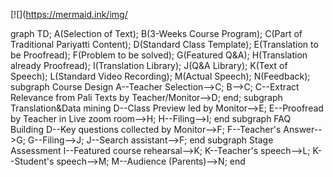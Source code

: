 [![](https://mermaid.ink/img/

<div class="mermaid">
graph TD;
A(Selection of Text);
B(3-Weeks Course Program);
C(Part of Traditional Pariyatti Content);
D(Standard Class Template);
E(Translation to be Proofread);
F(Problem to be solved);
G(Featured Q&A);
H(Translation already Proofread);
I(Translation Library);
J(Q&A Library);
K(Text of Speech);
L(Standard Video Recording);
M(Actual Speech);
N(Feedback);
subgraph Course Design
A--Teacher Selection-->C;
B-->C;
C--Extract Relevance from Pali Texts by Teacher/Monitor-->D;
end;
subgraph Translation&Data mining
D--Class Preview led by Monitor-->E;
E--Proofread by Teacher in Live zoom room-->H;
H--Filing-->I;
end
subgraph FAQ Building
D--Key questions collected by Monitor-->F;
F--Teacher's Answer-->G;
G--Filing-->J;
J--Search assistant-->F;
end
subgraph Stage Assessment
I--Featured course rehearsal-->K;
K--Teacher's speech-->L;
K--Student's speech-->M;
M--Audience (Parents)-->N;
end
</div>
